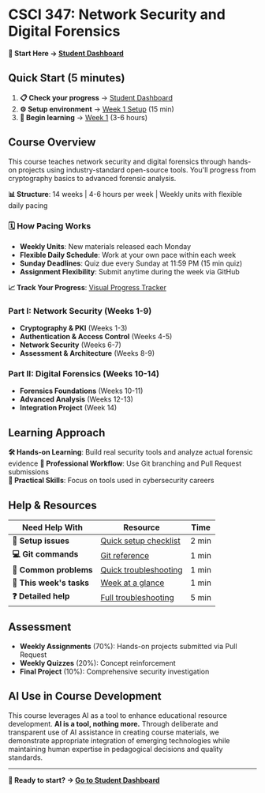# CSCI 347: Network Security and Digital Forensics

**🎯 Start Here → [Student Dashboard](student-dashboard/)**

## Quick Start (5 minutes)

1. **📋 Check your progress** → [Student Dashboard](student-dashboard/)
2. **⚙️ Setup environment** → [Week 1 Setup](week01-crypto-basics/environment-setup.md) (15 min)  
3. **🏁 Begin learning** → [Week 1](week01-crypto-basics/) (3-6 hours)

## Course Overview

This course teaches network security and digital forensics through hands-on projects using industry-standard open-source tools. You'll progress from cryptography basics to advanced forensic analysis.

**📊 Structure**: 14 weeks | 4-6 hours per week | Weekly units with flexible daily pacing

### 🗓️ **How Pacing Works**
- **Weekly Units**: New materials released each Monday
- **Flexible Daily Schedule**: Work at your own pace within each week
- **Sunday Deadlines**: Quiz due every Sunday at 11:59 PM (15 min quiz)
- **Assignment Flexibility**: Submit anytime during the week via GitHub

**📈 Track Your Progress**: [Visual Progress Tracker](PROGRESS_TRACKER.md)

### Part I: Network Security (Weeks 1-9)
- **Cryptography & PKI** (Weeks 1-3)
- **Authentication & Access Control** (Weeks 4-5)  
- **Network Security** (Weeks 6-7)
- **Assessment & Architecture** (Weeks 8-9)

### Part II: Digital Forensics (Weeks 10-14)
- **Forensics Foundations** (Weeks 10-11)
- **Advanced Analysis** (Weeks 12-13)
- **Integration Project** (Week 14)

## Learning Approach

**🛠️ Hands-on Learning**: Build real security tools and analyze actual forensic evidence
**🔄 Professional Workflow**: Use Git branching and Pull Request submissions  
**🎯 Practical Skills**: Focus on tools used in cybersecurity careers

## Help & Resources

| Need Help With | Resource | Time |
|----------------|----------|------|
| **🔧 Setup issues** | [Quick setup checklist](quick-reference/setup-checklist.md) | 2 min |
| **💻 Git commands** | [Git reference](quick-reference/git-commands.md) | 1 min |
| **🐛 Common problems** | [Quick troubleshooting](quick-reference/troubleshooting-quick.md) | 1 min |
| **📖 This week's tasks** | [Week at a glance](quick-reference/week-at-a-glance.md) | 1 min |
| **❓ Detailed help** | [Full troubleshooting](resources/troubleshooting.md) | 5 min |

## Assessment

- **Weekly Assignments** (70%): Hands-on projects submitted via Pull Request
- **Weekly Quizzes** (20%): Concept reinforcement  
- **Final Project** (10%): Comprehensive security investigation

## AI Use in Course Development

This course leverages AI as a tool to enhance educational resource development. **AI is a tool, nothing more.** Through deliberate and transparent use of AI assistance in creating course materials, we demonstrate appropriate integration of emerging technologies while maintaining human expertise in pedagogical decisions and quality standards.

---

**🚀 Ready to start? → [Go to Student Dashboard](student-dashboard/)**